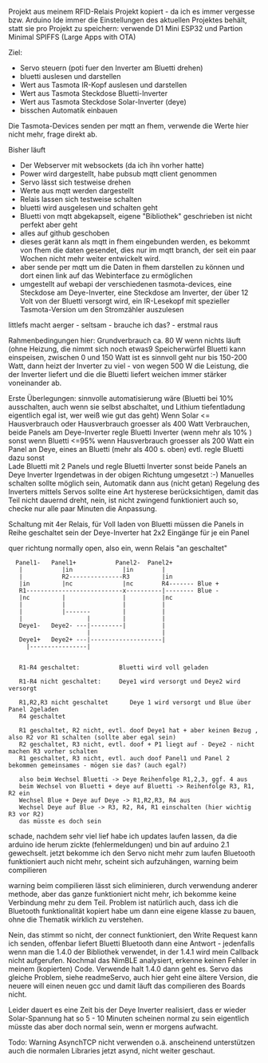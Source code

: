 Projekt aus meinem RFID-Relais Projekt kopiert - da ich es immer vergesse bzw. Arduino Ide immer die Einstellungen
des aktuellen Projektes behält, statt sie pro Projekt zu speichern:
verwende D1 Mini ESP32 und Partion Minimal SPIFFS (Large Apps with OTA) 

Ziel: 
 - Servo steuern (poti fuer den Inverter am Bluetti drehen)
 - bluetti auslesen und darstellen
 - Wert aus Tasmota IR-Kopf auslesen und darstellen 
 - Wert aus Tasmota Steckdose Bluetti-Inverter 
 - Wert aus Tasmota Steckdose Solar-Inverter (deye) 
 - bisschen Automatik einbauen 

Die Tasmota-Devices senden per mqtt an fhem, verwende die Werte hier nicht mehr, frage direkt ab. 

Bisher läuft 
 - Der Webserver mit websockets (da ich ihn vorher hatte)
 - Power wird dargestellt, habe pubsub mqtt client genommen
 - Servo lässt sich testweise drehen
 - Werte aus mqtt werden dargestellt
 - Relais lassen sich testweise schalten
 - bluetti wird ausgelesen und schalten geht 
 - Bluetti von mqtt abgekapselt, eigene "Bibliothek" geschrieben
   ist nicht perfekt aber geht
 - alles auf github geschoben     
 - dieses gerät kann als mqtt in fhem eingebunden werden, es bekommt von fhem 
   die daten gesendet, dies nur im mqtt branch, der seit ein paar Wochen nicht mehr weiter entwickelt wird.
 - aber sende per mqtt um die Daten in fhem darstellen zu können und dort einen link auf das Webinterface zu ermöglichen 
 - umgestellt auf webapi der verschiedenen tasmota-devices, eine Steckdose am Deye-Inverter, eine Steckdose am Inverter, der über 12 Volt von der Bluetti versorgt wird, ein IR-Lesekopf mit 
   spezieller Tasmota-Version um den Stromzähler auszulesen
 
littlefs macht aerger - seltsam - brauche ich das? - erstmal raus

Rahmenbedingungen hier: 
 Grundverbrauch ca. 80 W wenn nichts läuft (ohne Heizung, die nimmt sich noch etwas9
 Speicherwürfel Bluetti kann einspeisen, zwischen 0 und 150 Watt ist es sinnvoll
 geht nur bis 150-200 Watt, dann heizt der Inverter zu viel - von wegen 500 W
 die Leistung, die der Inverter liefert und die die Bluetti liefert weichen 
 immer stärker voneinander ab. 

Erste Überlegungen:
 sinnvolle automatisierung wäre (Bluetti bei 10% ausschalten, auch wenn sie selbst abschaltet, 
 und Lithium tiefentladung eigentlich egal ist, wer weiß wie gut das geht) 
 Wenn Solar <= Hausverbrauch oder Hausverbrauch groesser als 400 Watt 
    Verbrauchen, beide Panels am Deye-Inverter
    regle Bluetti Inverter (wenn mehr als 10% )
 sonst 
    wenn Bluetti <=95%
       wenn Hausverbrauch groesser als  200 Watt 
            ein Panel an Deye, eines an Bluetti (mehr als 400 s. oben)
            evtl. regle Bluetti dazu 
       sonst  
         Lade Bluetti mit 2 Panels und regle Bluetti Inverter
    sonst 
       beide Panels an Deye Inverter
Irgendetwas in der obigen Richtung umgesetzt :-)
Manuelles schalten sollte möglich sein, Automatik dann aus (nicht getan) 
Regelung des Inverters mittels Servos sollte eine Art hysterese berücksichtigen, damit das Teil nicht dauernd dreht, nein, ist nicht zwingend funktioniert auch so, checke nur alle paar Minuten die Anpassung. 


Schaltung mit 4er Relais, für Voll laden von Bluetti müssen die Panels in Reihe geschaltet sein
der Deye-Inverter hat 2x2 Eingänge für je ein Panel 

quer richtung normally open, also ein, wenn Relais "an geschaltet"

      Panel1-   Panel1+           Panel2-  Panel2+ 
       |           |in              |in        |
       |           R2---------------R3         |in
       |in         |nc              |nc        R4------- Blue + 
       R1---------------------------x----------|-------- Blue - 
       |nc         |                |          |nc     
       |           |                |          |        
       |           |-------         |          |
       |                  |         |          |
       Deye1-   Deye2- ---|---------|          |
                          |                    |
       Deye1+   Deye2+ ---|--------------------|
         |----------------|
       
       
       R1-R4 geschaltet:           Bluetti wird voll geladen 

       R1-R4 nicht geschaltet:     Deye1 wird versorgt und Deye2 wird versorgt
  
       R1,R2,R3 nicht geschaltet      Deye 1 wird versorgt und Blue über Panel 2geladen 
       R4 geschaltet  
       
       R1 geschaltet, R2 nicht, evtl. doof Deye1 hat + aber keinen Bezug , also R2 vor R1 schalten (sollte aber egal sein)
       R2 geschaltet, R3 nicht, evtl. doof + P1 liegt auf - Deye2 - nicht machen R3 vorher schalten  
       R1 geschaltet, R3 nicht, evtl. auch doof Panel1 und Panel 2 bekommen gemeinsames - mögen sie das? (auch egal?) 
       
       also beim Wechsel Bluetti -> Deye Reihenfolge R1,2,3, ggf. 4 aus
       beim Wechsel von Bluetti + deye auf Bluetti -> Reihenfolge R3, R1, R2 ein
       Wechsel Blue + Deye auf Deye -> R1,R2,R3, R4 aus  
       Wechsel Deye auf Blue -> R3, R2, R4, R1 einschalten (hier wichtig R3 vor R2)
       das müsste es doch sein 
       

schade, nachdem sehr viel lief habe ich updates laufen lassen, da die arduino ide herum zickte (fehlermeldungen)
und bin auf arduino 2.1 gewechselt. jetzt bekomme ich den Servo nicht mehr zum laufen 
Bluetooth funktioniert auch nicht mehr, scheint sich aufzuhängen, warning beim compilieren

warning beim compilieren lässt sich eliminieren, durch verwendung anderer methode, aber das ganze
funktioniert nicht mehr, ich bekomme keine Verbindung mehr zu dem Teil.
Problem ist natürlich auch, dass ich die Bluetooth funktionalität kopiert habe um dann eine eigene klasse zu bauen, ohne die Thematik wirklich zu verstehen.

Nein, das stimmt so nicht, der connect funktioniert, den Write Request kann ich senden, offenbar liefert Bluetti Bluetooth dann eine Antwort - jedenfalls wenn man die 1.4.0 der Bibliothek verwendet, in der 1.4.1 wird mein Callback nicht aufgerufen. Nochmal das NimBLE analysiert, erkenne keinen Fehler in meinem (kopierten) Code. Verwende halt 1.4.0 dann geht es. 
Servo das gleiche Problem, siehe readmeServo, auch hier geht eine ältere Version, die neuere will einen neuen gcc und damit läuft das compilieren des Boards nicht. 

Leider dauert es eine Zeit bis der Deye Inverter realisiert, dass er wieder Solar-Spannung hat
so 5 - 10 Minuten scheinen normal zu sein eigentlich müsste das aber doch normal sein, wenn er morgens aufwacht.

Todo: Warning AsynchTCP nicht verwenden o.ä. anscheinend unterstützen auch die normalen Libraries jetzt asynd, nicht weiter geschaut. 

